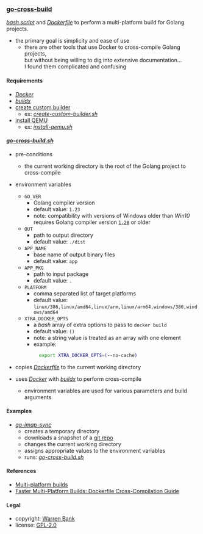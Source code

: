 ### [go-cross-build](https://github.com/warren-bank/go-cross-build)

[_bash script_](./bin/go-cross-build.sh) and [_Dockerfile_](./bin/Dockerfile) to perform a multi-platform build for Golang projects.

* the primary goal is simplicity and ease of use
  - there are other tools that use Docker to cross-compile Golang projects,<br>but without being willing to dig into extensive documentation&hellip;<br>I found them complicated and confusing

#### Requirements

* [_Docker_](https://www.docker.com/)
* [_buildx_](https://github.com/docker/buildx)
* [create custom builder](https://docs.docker.com/build/building/multi-platform/#prerequisites)
  - ex: [_create-custom-builder.sh_](./requirements/create-custom-builder.sh)
* [install QEMU](https://docs.docker.com/build/building/multi-platform/#qemu)
  - ex: [_install-qemu.sh_](./requirements/install-qemu.sh)

#### [_go-cross-build.sh_](./bin/go-cross-build.sh)

* pre-conditions
  - the current working directory is the root of the Golang project to cross-compile

* environment variables
  - `GO_VER`
    * Golang compiler version
    * default value: `1.23`
    * note: compatibility with versions of Windows older than _Win10_ requires Golang compiler version [`1.20`](https://github.com/golang/go/issues/57003) or older
  - `OUT`
    * path to output directory
    * default value: `./dist`
  - `APP_NAME`
    * base name of output binary files
    * default value: `app`
  - `APP_PKG`
    * path to input package
    * default value: `.`
  - `PLATFORM`
    * comma separated list of target platforms
    * default value: `linux/386,linux/amd64,linux/arm,linux/arm64,windows/386,windows/amd64`
  - `XTRA_DOCKER_OPTS`
    * a _bash_ array of extra options to pass to `docker build`
    * default value: `()`
    * note: a string value is treated as an array with one element
    * example:
      ```bash
        export XTRA_DOCKER_OPTS=(--no-cache)
      ```

* copies [_Dockerfile_](./bin/Dockerfile) to the current working directory
* uses [_Docker_](https://www.docker.com/) with [_buildx_](https://github.com/docker/buildx) to perform cross-compile
  - environment variables are used for various parameters and build arguments

#### Examples

* [_go-imap-sync_](./examples/go-imap-sync/bootstrap.sh)
  - creates a temporary directory
  - downloads a snapshot of a [git repo](https://github.com/JohannesEbke/go-imap-sync)
  - changes the current working directory
  - assigns appropriate values to the environment variables
  - runs: [_go-cross-build.sh_](./bin/go-cross-build.sh)

#### References

* [Multi-platform builds](https://docs.docker.com/build/building/multi-platform/)
* [Faster Multi-Platform Builds: Dockerfile Cross-Compilation Guide](https://www.docker.com/blog/faster-multi-platform-builds-dockerfile-cross-compilation-guide/)

#### Legal

* copyright: [Warren Bank](https://github.com/warren-bank)
* license: [GPL-2.0](https://www.gnu.org/licenses/old-licenses/gpl-2.0.txt)
